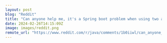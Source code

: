 ```yaml
---
layout: post
blog: "Reddit"
title: "Can anyone help me, it's a Spring boot problem when using two auth methods"
date: 2024-02-26T14:15:09Z
image: images/reddit.png
remote_url: "https://www.reddit.com/r/java/comments/1b0iiwl/can_anyone_help_me_its_a_spring_boot_problem_when/"
---
```

